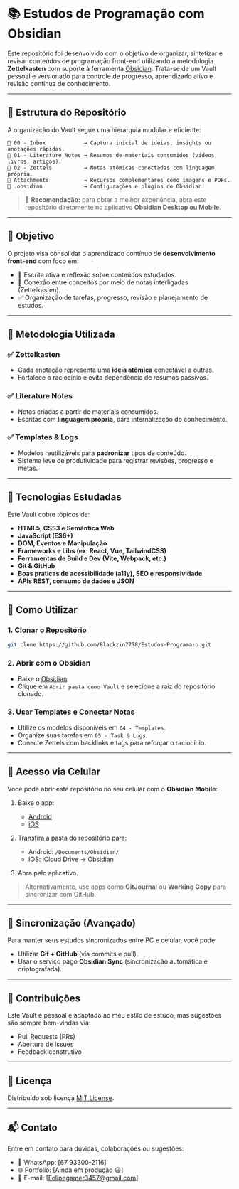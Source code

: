 # 📚 Estudos de Programação com Obsidian

Este repositório foi desenvolvido com o objetivo de organizar, sintetizar e revisar conteúdos de programação front-end utilizando a metodologia **Zettelkasten** com suporte à ferramenta [Obsidian](https://obsidian.md/). Trata-se de um Vault pessoal e versionado para controle de progresso, aprendizado ativo e revisão contínua de conhecimento.

---

## 📂 Estrutura do Repositório

A organização do Vault segue uma hierarquia modular e eficiente:

```
📁 00 - Inbox            → Captura inicial de ideias, insights ou anotações rápidas.
📁 01 - Literature Notes → Resumos de materiais consumidos (vídeos, livros, artigos).
📁 02 - Zettels          → Notas atômicas conectadas com linguagem própria.
📁 Attachments           → Recursos complementares como imagens e PDFs.
📁 .obsidian             → Configurações e plugins do Obsidian.
```

> 📌 **Recomendação:** para obter a melhor experiência, abra este repositório diretamente no aplicativo **Obsidian Desktop ou Mobile**.

---

## 🎯 Objetivo

O projeto visa consolidar o aprendizado contínuo de **desenvolvimento front-end** com foco em:

- 📖 Escrita ativa e reflexão sobre conteúdos estudados.
- 🔗 Conexão entre conceitos por meio de notas interligadas (Zettelkasten).
- ✅ Organização de tarefas, progresso, revisão e planejamento de estudos.

---

## 🧠 Metodologia Utilizada

### ✅ Zettelkasten

- Cada anotação representa uma **ideia atômica** conectável a outras.
- Fortalece o raciocínio e evita dependência de resumos passivos.

### ✅ Literature Notes

- Notas criadas a partir de materiais consumidos.
- Escritas com **linguagem própria**, para internalização do conhecimento.

### ✅ Templates & Logs

- Modelos reutilizáveis para **padronizar** tipos de conteúdo.
- Sistema leve de produtividade para registrar revisões, progresso e metas.

---

## 🧰 Tecnologias Estudadas

Este Vault cobre tópicos de:

- **HTML5, CSS3 e Semântica Web**
- **JavaScript (ES6+)**
- **DOM, Eventos e Manipulação**
- **Frameworks e Libs (ex: React, Vue, TailwindCSS)**
- **Ferramentas de Build e Dev (Vite, Webpack, etc.)**
- **Git & GitHub**
- **Boas práticas de acessibilidade (a11y), SEO e responsividade**
- **APIs REST, consumo de dados e JSON**

---

## 🚀 Como Utilizar

### 1. Clonar o Repositório

```bash
git clone https://github.com/Blackzin7778/Estudos-Programa-o.git
```

### 2. Abrir com o Obsidian

- Baixe o [Obsidian](https://obsidian.md/)
- Clique em `Abrir pasta como Vault` e selecione a raiz do repositório clonado.

### 3. Usar Templates e Conectar Notas

- Utilize os modelos disponíveis em `04 - Templates`.
- Organize suas tarefas em `05 - Task & Logs`.
- Conecte Zettels com backlinks e tags para reforçar o raciocínio.

---

## 📱 Acesso via Celular

Você pode abrir este repositório no seu celular com o **Obsidian Mobile**:

1. Baixe o app:

   - [Android](https://play.google.com/store/apps/details?id=md.obsidian)
   - [iOS](https://apps.apple.com/app/obsidian-connected-notes/id1557175442)

2. Transfira a pasta do repositório para:

   - Android: `/Documents/Obsidian/`
   - iOS: iCloud Drive → Obsidian

3. Abra pelo aplicativo.

> Alternativamente, use apps como **GitJournal** ou **Working Copy** para sincronizar com GitHub.

---

## 🔄 Sincronização (Avançado)

Para manter seus estudos sincronizados entre PC e celular, você pode:

- Utilizar **Git + GitHub** (via commits e pull).
- Usar o serviço pago **Obsidian Sync** (sincronização automática e criptografada).

---

## 🤝 Contribuições

Este Vault é pessoal e adaptado ao meu estilo de estudo, mas sugestões são sempre bem-vindas via:

- Pull Requests (PRs)
- Abertura de Issues
- Feedback construtivo

---

## 📄 Licença

Distribuído sob licença [MIT License](LICENSE).

---

## 📬 Contato

Entre em contato para dúvidas, colaborações ou sugestões:

- 💬 WhatsApp: [67 93300-2116]
- 🌐 Portfólio: [Ainda em produção 😃]
- 📧 E-mail: [Felipegamer3457@gmail.com]
